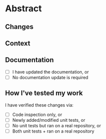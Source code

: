 <!--
If this is your first pull request, please read .github/contributing.md before you create your pull request.

Please do not force push to the pull request's branch after the pull request has been created, as doing so forces us to review the whole pull request again. This makes it harder for us to review the work because we don't know what has changed.
Pull requests will almost always be squashed by us when we merge work. Commit as many times as needed in this branch.
-->

# Abstract

<!--
Describe who are you, what and why are you trying to achieve. For example: As a [persona], I [want to], [so that]
-->

## Changes

<!--
Describe what behavior is changed by this pull request and provide a minimal reproduction.
-->

## Context

<!--
Describe why you're making these changes if it's not already explained in a corresponding issue.
If you're closing an existing issue with this pull request, use the keyword Closes DY-XXXXX (or #issue_number).
If you're referencing an issue with this pull request, put it in a Markdown list like this: - DY-XXXXX (or #issue_number)
-->

## Documentation

<!--
Select one with an [x]
-->

- [ ] I have updated the documentation, or
- [ ] No documentation update is required

## How I've tested my work

<!--
Select one with an [x]
-->

I have verified these changes via:

- [ ] Code inspection only, or
- [ ] Newly added/modified unit tests, or
- [ ] No unit tests but ran on a real repository, or
- [ ] Both unit tests + ran on a real repository

<!--
Do you have any suggestions about this PR template? Edit it here: .github/pull_request_template.md
-->
